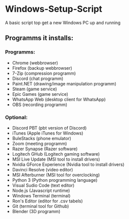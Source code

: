 # Windows-Setup-Script
A basic script top get a new Windows PC up and running

## Programms it installs:

### Programms:
- Chrome (webbrowser)
- Firefox (backup webbrowser)
- 7-Zip (compression programm)
- Discord (chat programm)
- Paint.NET (drawing/image manipulation programm)
- Steam (game service)
- Epic Games (game service)
- WhatsApp Web (desktop client for WhatsApp)
- OBS (recording programm)

### Optional:
- Discord PBT (pbt version of Discord)
- iTunes (Apple iTunes for Windows)
- BuleStacks (phone emulator)
- Zoom (meeting programm)
- Razer Synapse (Razer software)
- Logitech GHub (Logitech gaming software)
- MSI Live Update (MSI tool to install drivers)
- Nvidia GForce Experience (Nvidia tool to install drivers)
- Davinci Resolve (video editor)
- MSI Afterburner (MSI tool for overclocking)
- Python 3 (Python programming language)
- Visual Sudio Code (text editor)
- Node.js (Javascript runtime)
- Windows Terminal (terminal)
- Ron's Editor (editor for .csv tabels)
- Git (terminal tool for Github)
- Blender (3D programm)
